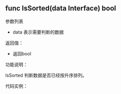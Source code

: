 ## func IsSorted(data Interface) bool

参数列表

- data 表示需要判断的数据

返回值：

- 返回bool

功能说明：

IsSorted 判断数据是否已经按升序排列。

代码实例：



